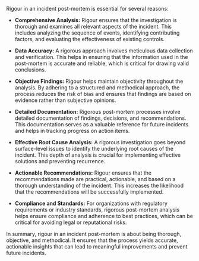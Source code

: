 Rigour in an incident post-mortem is essential for several reasons:

* **Comprehensive Analysis:** Rigour ensures that the investigation is thorough and examines all relevant aspects of the incident. This includes analyzing the sequence of events, identifying contributing factors, and evaluating the effectiveness of existing controls.

* **Data Accuracy:** A rigorous approach involves meticulous data collection and verification. This helps in ensuring that the information used in the post-mortem is accurate and reliable, which is critical for drawing valid conclusions.

* **Objective Findings:** Rigour helps maintain objectivity throughout the analysis. By adhering to a structured and methodical approach, the process reduces the risk of bias and ensures that findings are based on evidence rather than subjective opinions.

* **Detailed Documentation:** Rigorous post-mortem processes involve detailed documentation of findings, decisions, and recommendations. This documentation serves as a valuable reference for future incidents and helps in tracking progress on action items.

* **Effective Root Cause Analysis:** A rigorous investigation goes beyond surface-level issues to identify the underlying root causes of the incident. This depth of analysis is crucial for implementing effective solutions and preventing recurrence.

* **Actionable Recommendations:** Rigour ensures that the recommendations made are practical, actionable, and based on a thorough understanding of the incident. This increases the likelihood that the recommendations will be successfully implemented.

* **Compliance and Standards:** For organizations with regulatory requirements or industry standards, rigorous post-mortem analysis helps ensure compliance and adherence to best practices, which can be critical for avoiding legal or reputational risks.

In summary, rigour in an incident post-mortem is about being thorough, objective, and methodical. It ensures that the process yields accurate, actionable insights that can lead to meaningful improvements and prevent future incidents.
